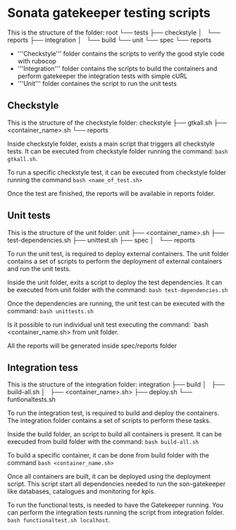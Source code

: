 # Sonata gatekeeper testing scripts

This is the structure of the folder:
 root
 └── tests
     ├── checkstyle
     │   └── reports
     ├── integration
     │   └── build
     └── unit
         └── spec
             └── reports

* '''Checkstyle''' folder contains the scripts to verify the good style code with rubocop
* '''Integration''' folder contains the scripts to build the containers and perform gatekeeper the integration tests with simple cURL
* '''Unit''' folder containes the script to run the unit tests

## Checkstyle

This is the structure of the checkstyle folder:
 checkstyle
 ├── gtkall.sh
 ├── <container_name>.sh
 └── reports

Inside checkstyle folder, exists a main script that triggers all checkstyle tests. It can be executed from checkstyle folder running the command: `bash gtkall.sh`.

To run a specific checkstyle test, it can be executed from checkstyle folder running the command `bash <name_of_test.sh>`

Once the test are finished, the reports will be available in reports folder.

## Unit tests

This is the structure of the unit folder:
unit
├── <container_name>.sh
├── test-dependencies.sh
├── unittest.sh
├── spec
│   └── reports

To run the unit test, is required to deploy external containers. The unit folder contains a set of scripts to perform the deployment of external containers and run the unit tests.

Inside the unit folder, exits a script to deploy the test dependencies. It can be executed from unit folder with the command: `bash test-dependencies.sh`

Once the dependencies are running, the unit test can be executed with the command: `bash unittests.sh`

Is it possible to run individual unit test executing the command: `bash <container_name.sh> from unit folder.

All the reports will be generated inside spec/reports folder

## Integration tess

This is the structure of the integration folder:
 integration
 ├── build
 │   ├── build-all.sh
 │   ├── <container_name>.sh>
 ├── deploy.sh
 └── funtionaltests.sh

To run the integration test, is required to build and deploy the containers. The integration folder contains a set of scripts to perform these tasks.

Inside the build folder, an script to build all containers is present. It can be execuded from build folder with the command: `bash build-all.sh`

To build a specific container, it can be done from build folder with the command `bash <container_name.sh>`

Once all containers are built, it can be deployed using the deployment script. This script start all dependencies needed to run the son-gatekeeper like databases, catalogues and monitoring for kpis.

To run the functional tests, is needed to have the Gatekeeper running. You can perform the integration tests running the script from integration folder. `bash functionaltest.sh localhost`.
